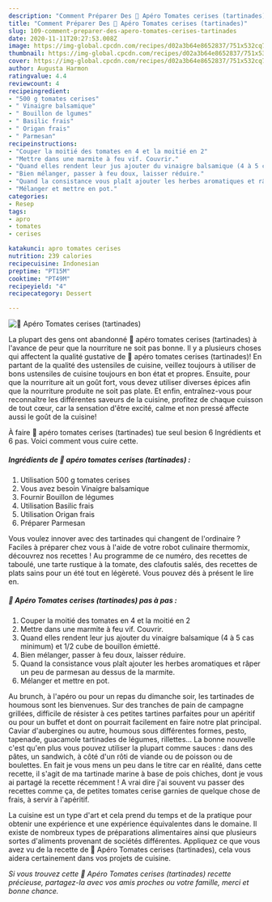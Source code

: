 ```yaml
---
description: "Comment Préparer Des 🌺 Apéro Tomates cerises (tartinades)"
title: "Comment Préparer Des 🌺 Apéro Tomates cerises (tartinades)"
slug: 109-comment-preparer-des-apero-tomates-cerises-tartinades
date: 2020-11-11T20:27:53.008Z
image: https://img-global.cpcdn.com/recipes/d02a3b64e8652837/751x532cq70/🌺-apero-tomates-cerises-tartinades-photo-principale-de-la-recette.jpg
thumbnail: https://img-global.cpcdn.com/recipes/d02a3b64e8652837/751x532cq70/🌺-apero-tomates-cerises-tartinades-photo-principale-de-la-recette.jpg
cover: https://img-global.cpcdn.com/recipes/d02a3b64e8652837/751x532cq70/🌺-apero-tomates-cerises-tartinades-photo-principale-de-la-recette.jpg
author: Augusta Harmon
ratingvalue: 4.4
reviewcount: 4
recipeingredient:
- "500 g tomates cerises"
- " Vinaigre balsamique"
- " Bouillon de lgumes"
- " Basilic frais"
- " Origan frais"
- " Parmesan"
recipeinstructions:
- "Couper la moitié des tomates en 4 et la moitié en 2"
- "Mettre dans une marmite à feu vif. Couvrir."
- "Quand elles rendent leur jus ajouter du vinaigre balsamique (4 à 5 cas minimum) et 1/2 cube de bouillon émietté."
- "Bien mélanger, passer à feu doux, laisser réduire."
- "Quand la consistance vous plaît ajouter les herbes aromatiques et râper un peu de parmesan au dessus de la marmite."
- "Mélanger et mettre en pot."
categories:
- Resep
tags:
- apro
- tomates
- cerises

katakunci: apro tomates cerises 
nutrition: 239 calories
recipecuisine: Indonesian
preptime: "PT15M"
cooktime: "PT49M"
recipeyield: "4"
recipecategory: Dessert

---
```



![🌺 Apéro Tomates cerises (tartinades)](https://img-global.cpcdn.com/recipes/d02a3b64e8652837/751x532cq70/🌺-apero-tomates-cerises-tartinades-photo-principale-de-la-recette.jpg)

La plupart des gens ont abandonné 🌺 apéro tomates cerises (tartinades) à l'avance de peur que la nourriture ne soit pas bonne. Il y a plusieurs choses qui affectent la qualité gustative de 🌺 apéro tomates cerises (tartinades)! En partant de la qualité des ustensiles de cuisine, veillez toujours à utiliser de bons ustensiles de cuisine toujours en bon état et propres. Ensuite, pour que la nourriture ait un goût fort, vous devez utiliser diverses épices afin que la nourriture produite ne soit pas plate. Et enfin, entraînez-vous pour reconnaître les différentes saveurs de la cuisine, profitez de chaque cuisson de tout cœur, car la sensation d'être excité, calme et non pressé affecte aussi le goût de la cuisine!

<!--inarticleads1-->

À faire 🌺 apéro tomates cerises (tartinades) tue seul besion 6 Ingrédients et 6 pas. Voici comment vous cuire cette.

##### Ingrédients de 🌺 apéro tomates cerises (tartinades) :

1. Utilisation 500 g tomates cerises
1. Vous avez besoin  Vinaigre balsamique
1. Fournir  Bouillon de légumes
1. Utilisation  Basilic frais
1. Utilisation  Origan frais
1. Préparer  Parmesan


Vous voulez innover avec des tartinades qui changent de l&#39;ordinaire ? Faciles à préparer chez vous à l&#39;aide de votre robot culinaire thermomix, découvrez nos recettes ! Au programme de ce numéro, des recettes de taboulé, une tarte rustique à la tomate, des clafoutis salés, des recettes de plats sains pour un été tout en légèreté. Vous pouvez dés à présent le lire en. 

<!--inarticleads2-->

##### 🌺 Apéro Tomates cerises (tartinades) pas à pas :

1. Couper la moitié des tomates en 4 et la moitié en 2
1. Mettre dans une marmite à feu vif. Couvrir.
1. Quand elles rendent leur jus ajouter du vinaigre balsamique (4 à 5 cas minimum) et 1/2 cube de bouillon émietté.
1. Bien mélanger, passer à feu doux, laisser réduire.
1. Quand la consistance vous plaît ajouter les herbes aromatiques et râper un peu de parmesan au dessus de la marmite.
1. Mélanger et mettre en pot.


Au brunch, à l&#39;apéro ou pour un repas du dimanche soir, les tartinades de houmous sont les bienvenues. Sur des tranches de pain de campagne grillées, difficile de résister à ces petites tartines parfaites pour un apéritif ou pour un buffet et dont on pourrait facilement en faire notre plat principal. Caviar d&#39;aubergines ou autre, houmous sous différentes formes, pesto, tapenade, guacamole tartinades de légumes, rillettes… La bonne nouvelle c&#39;est qu&#39;en plus vous pouvez utiliser la plupart comme sauces : dans des pâtes, un sandwich, à côté d&#39;un rôti de viande ou de poisson ou de boulettes. En fait je vous mens un peu dans le titre car en réalité, dans cette recette, il s&#39;agit de ma tartinade marine à base de pois chiches, dont je vous ai partagé la recette récemment ! A vrai dire j&#39;ai souvent vu passer des recettes comme ça, de petites tomates cerise garnies de quelque chose de frais, à servir à l&#39;apéritif. 

<!--inarticleads1-->

<p>
La cuisine est un type d'art et cela prend du temps et de la pratique pour obtenir une expérience et une expérience équivalentes dans le domaine. Il existe de nombreux types de préparations alimentaires ainsi que plusieurs sortes d'aliments provenant de sociétés différentes. Appliquez ce que vous avez vu de la recette de 🌺 Apéro Tomates cerises (tartinades), cela vous aidera certainement dans vos projets de cuisine.
</p>

<p>
<i>Si vous trouvez cette 🌺 Apéro Tomates cerises (tartinades) recette précieuse, partagez-la avec vos amis proches ou votre famille, merci et bonne chance.</i>
</p>
